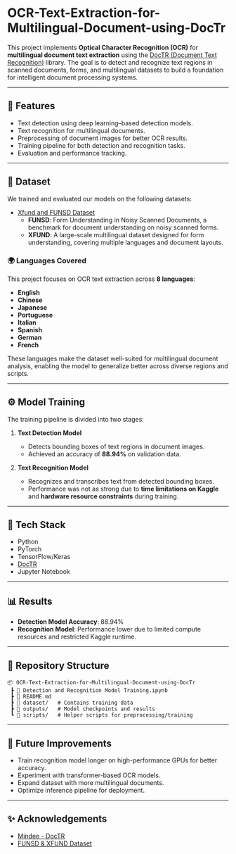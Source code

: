 # OCR-Text-Extraction-for-Multilingual-Document-using-DocTr

This project implements **Optical Character Recognition (OCR)** for **multilingual document text extraction** using the [DocTR (Document Text Recognition)](https://github.com/mindee/doctr) library. The goal is to detect and recognize text regions in scanned documents, forms, and multilingual datasets to build a foundation for intelligent document processing systems.

---

## 📌 Features
- Text detection using deep learning–based detection models.  
- Text recognition for multilingual documents.  
- Preprocessing of document images for better OCR results.  
- Training pipeline for both detection and recognition tasks.  
- Evaluation and performance tracking.  

---

## 📂 Dataset
We trained and evaluated our models on the following datasets:  

- [Xfund and FUNSD Dataset](https://www.kaggle.com/datasets/zubairalibhutto/xfund-and-funsd)  
  - **FUNSD**: Form Understanding in Noisy Scanned Documents, a benchmark for document understanding on noisy scanned forms.  
  - **XFUND**: A large-scale multilingual dataset designed for form understanding, covering multiple languages and document layouts.  

### 🌍 Languages Covered
This project focuses on OCR text extraction across **8 languages**:  
- **English**  
- **Chinese**  
- **Japanese**  
- **Portuguese**  
- **Italian**  
- **Spanish**  
- **German**  
- **French**  

These languages make the dataset well-suited for multilingual document analysis, enabling the model to generalize better across diverse regions and scripts.  

---

## ⚙️ Model Training
The training pipeline is divided into two stages:  

1. **Text Detection Model**  
   - Detects bounding boxes of text regions in document images.  
   - Achieved an accuracy of **88.94%** on validation data.  

2. **Text Recognition Model**  
   - Recognizes and transcribes text from detected bounding boxes.  
   - Performance was not as strong due to **time limitations on Kaggle** and **hardware resource constraints** during training.  

---

## 🚀 Tech Stack
- Python  
- PyTorch  
- TensorFlow/Keras  
- [DocTR](https://github.com/mindee/doctr)  
- Jupyter Notebook  

---

## 📊 Results
- **Detection Model Accuracy**: 88.94%  
- **Recognition Model**: Performance lower due to limited compute resources and restricted Kaggle runtime.  

---

## 📁 Repository Structure
```
📦 OCR-Text-Extraction-for-Multilingual-Document-using-DocTr
 ┣ 📜 Detection and Recognition Model Training.ipynb
 ┣ 📜 README.md
 ┣ 📂 dataset/   # Contains training data
 ┣ 📂 outputs/   # Model checkpoints and results
 ┗ 📂 scripts/   # Helper scripts for preprocessing/training
```

---

## 🔮 Future Improvements
- Train recognition model longer on high-performance GPUs for better accuracy.  
- Experiment with transformer-based OCR models.  
- Expand dataset with more multilingual documents.  
- Optimize inference pipeline for deployment.  

---

## ✨ Acknowledgements
- [Mindee - DocTR](https://github.com/mindee/doctr)  
- [FUNSD & XFUND Dataset](https://www.kaggle.com/datasets/zubairalibhutto/xfund-and-funsd)  
